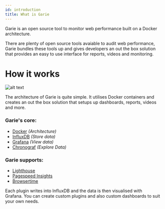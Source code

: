 ```yaml
---
id: introduction
title: What is Garie
---
```


Garie is an open source tool to monitor web performance built on a Docker architecture.

There are plenty of open source tools avaiable to audit web performance, Garie bundles these tools up and gives developers an out the box solution that provides an easy to use interface for reports, videos and monitoring.

# How it works

![alt text](/img/architecture.png "Logo Title Text 1")

The architecture of Garie is quite simple. It utilises Docker containers and creates an out the box solution that setups up dashboards, reports, videos and more.

### Garie's core:

- [Docker](https://www.docker.com/) _(Architecture)_
- [InfluxDB](https://www.influxdata.com/) _(Store data)_
- [Grafana](https://grafana.com/) _(View data)_
- [Chronograf](https://github.com/influxdata/chronograf) _(Explore Data)_

### Garie supports:

- [Lighthouse](https://developers.google.com/web/tools/lighthouse/)
- [Pagespeed Insights](https://developers.google.com/speed/pagespeed/insights/)
- [Browsertime](https://github.com/sitespeedio/browsertime)

Each plugin writes into InfluxDB and the data is then visualised with Grafana. You can create custom plugins and also custom dashboards to suit your own needs.
